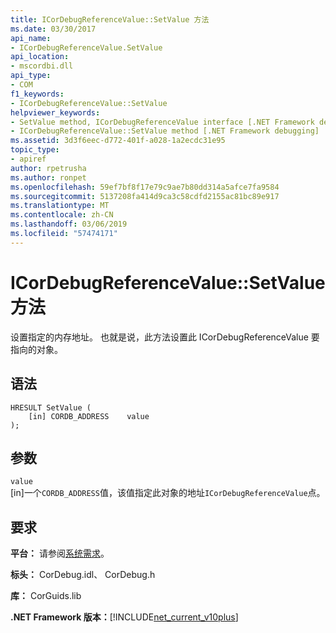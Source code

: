 ```yaml
---
title: ICorDebugReferenceValue::SetValue 方法
ms.date: 03/30/2017
api_name:
- ICorDebugReferenceValue.SetValue
api_location:
- mscordbi.dll
api_type:
- COM
f1_keywords:
- ICorDebugReferenceValue::SetValue
helpviewer_keywords:
- SetValue method, ICorDebugReferenceValue interface [.NET Framework debugging]
- ICorDebugReferenceValue::SetValue method [.NET Framework debugging]
ms.assetid: 3d3f6eec-d772-401f-a028-1a2ecdc31e95
topic_type:
- apiref
author: rpetrusha
ms.author: ronpet
ms.openlocfilehash: 59ef7bf8f17e79c9ae7b80dd314a5afce7fa9584
ms.sourcegitcommit: 5137208fa414d9ca3c58cdfd2155ac81bc89e917
ms.translationtype: MT
ms.contentlocale: zh-CN
ms.lasthandoff: 03/06/2019
ms.locfileid: "57474171"
---
```

# <a name="icordebugreferencevaluesetvalue-method"></a>ICorDebugReferenceValue::SetValue 方法
设置指定的内存地址。 也就是说，此方法设置此 ICorDebugReferenceValue 要指向的对象。  
  
## <a name="syntax"></a>语法  
  
```  
HRESULT SetValue (  
    [in] CORDB_ADDRESS    value  
);  
```  
  
## <a name="parameters"></a>参数  
 `value`  
 [in]一个`CORDB_ADDRESS`值，该值指定此对象的地址`ICorDebugReferenceValue`点。  
  
## <a name="requirements"></a>要求  
 **平台：** 请参阅[系统需求](../../../../docs/framework/get-started/system-requirements.md)。  
  
 **标头：** CorDebug.idl、 CorDebug.h  
  
 **库：** CorGuids.lib  
  
 **.NET Framework 版本：**[!INCLUDE[net_current_v10plus](../../../../includes/net-current-v10plus-md.md)]
